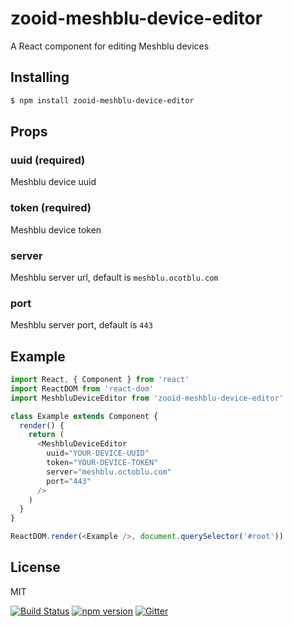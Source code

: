 # zooid-meshblu-device-editor

A React component for editing Meshblu devices

## Installing

```bash
$ npm install zooid-meshblu-device-editor
```

## Props

### uuid (required)
Meshblu device uuid
### token (required)
Meshblu device token
### server
Meshblu server url, default is ```meshblu.ocotblu.com```
### port
Meshblu server port, default is ```443```



## Example

```js
import React, { Component } from 'react'
import ReactDOM from 'react-dom'
import MeshbluDeviceEditor from 'zooid-meshblu-device-editor'

class Example extends Component {
  render() {
    return (
      <MeshbluDeviceEditor
        uuid="YOUR-DEVICE-UUID"
        token="YOUR-DEVICE-TOKEN"
        server="meshblu.octoblu.com"
        port="443"  
      />
    )
  }
}

ReactDOM.render(<Example />, document.querySelector('#root'))
```

## License

MIT

[![Build Status](https://travis-ci.org/octoblu/zooid-meshblu-device-editor.svg?branch=master)](https://travis-ci.org/octoblu/zooid-meshblu-device-editor)
[![npm version](https://badge.fury.io/js/zooid-meshblu-device-editor.svg)](http://badge.fury.io/js/zooid-meshblu-device-editor)
[![Gitter](https://badges.gitter.im/octoblu/help.svg)](https://gitter.im/octoblu/help)
